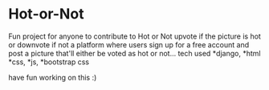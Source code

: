 # Hot-or-Not
Fun project for anyone to contribute to
Hot or Not
upvote if the picture is hot or downvote if not
a platform where users sign up for a free account and post a picture that'll
either be voted as hot or not...
tech used
*django, *html *css, *js, *bootstrap css

have fun working on this :)
